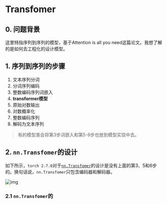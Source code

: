 # Transfomer

## 0. 问题背景

这里特指序列到序列的模型，基于Attention is all you need这篇论文。我想了解的是如何去工程化的设计模型。

## 1. 序列到序列的步骤

1. 文本序列分词
2. 分词序列编码
3. 整数编码序列词嵌入
4. **transformer模型**
5. 原始对数输出
6. 对数概率化
7. 整数编码序列
8. 解码为文本序列

> 有的模型类会将第3步词嵌入和第5-6步也放到模型实现中去。

## 2. `nn.Transfomer`的设计

如下所示，`torch 2.7.0`对于[`nn.Transfomer`](https://github.com/pytorch/pytorch/blob/v2.7.0/torch/nn/modules/transformer.py#L57)的设计是没有上面的第3、5和6步的。换句话说，`nn.Transfomer`只包含编码器和解码器。

![img](https://pic1.zhimg.com/80/v2-4d0a824d1015a388ed6fd92a3be26f7d_720w.webp?source=1def8aca)

### 2.1 `nn.Transfomer`的